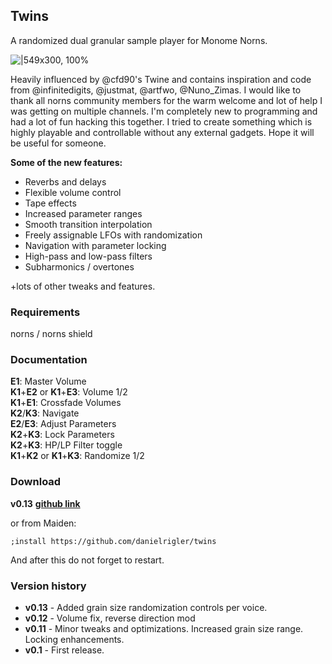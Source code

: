 ## Twins

A randomized dual granular sample player for Monome Norns.

![|549x300, 100%](https://llllllll.co/uploads/default/original/3X/2/e/2e9600ff411f4e903713e535a1e667cd7ac07624.png)


Heavily influenced by @cfd90's Twine and contains inspiration and code from @infinitedigits, @justmat, @artfwo, @Nuno_Zimas. I would like to thank all norns community members for the warm welcome and lot of help I was getting on multiple channels. I'm completely new to programming and had a lot of fun hacking this together. I tried to create something which is highly playable and controllable without any external gadgets. Hope it will be useful for someone.

**Some of the new features:**
* Reverbs and delays 
* Flexible volume control
* Tape effects
* Increased parameter ranges
* Smooth transition interpolation
* Freely assignable LFOs with randomization
* Navigation with parameter locking
* High-pass and low-pass filters
* Subharmonics / overtones

+lots of other tweaks and features. 

### Requirements

norns / norns shield

### Documentation

**E1**: Master Volume  
**K1**+**E2** or **K1**+**E3**: Volume 1/2  
**K1**+**E1**: Crossfade Volumes  
**K2**/**K3**: Navigate  
**E2**/**E3**: Adjust Parameters  
**K2**+**K3**: Lock Parameters  
**K2**+**K3**: HP/LP Filter toggle  
**K1**+**K2** or **K1**+**K3**: Randomize 1/2
### Download

**v0.13** **[github link](https://github.com/danielrigler/twins)**

or from Maiden:
```
;install https://github.com/danielrigler/twins
```
And after this do not forget to restart. 
### Version history
* **v0.13** - Added grain size randomization controls per voice.
* **v0.12** - Volume fix, reverse direction mod
* **v0.11** - Minor tweaks and optimizations. Increased grain size range. Locking enhancements.
* **v0.1** - First release.
